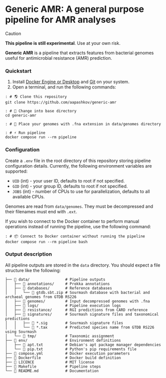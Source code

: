 # Generic AMR: A general purpose pipeline for AMR analyses

> [!CAUTION]
> **This pipeline is still experimental**. Use at your own risk.

**Generic AMR** is a pipeline that extracts features from bacterial genomes
useful for antimicrobial resistance (AMR) prediction.

### Quickstart

1. Install [Docker Engine or Desktop](https://docs.docker.com/engine/install/)
and [Git](https://git-scm.com/book/en/v2/Getting-Started-Installing-Git) on your
system.
2. Open a terminal, and run the following commands:

```shell
: # 🌎 Clone this repository
git clone https://github.com/aapashkov/generic-amr

: # 📌 Change into base directory
cd generic-amr

: # 📄 Place your genomes with .fna extension in data/genomes directory

: # ⚡ Run pipeline
docker compose run --rm pipeline
```

### Configuration

Create a `.env` file in the root directory of this repository storing pipeline
configuration details. Currently, the following environment variables are
supported:

- `UID` (int) - your user ID, defaults to root if not specified.
- `GID` (int) - your group ID, defaults to root if not specified.
- `JOBS` (int) - number of CPUs to use for parallelization, defaults to all
available CPUs.

Genomes are read from `data/genomes`. They must be decompressed and their
filenames must end with `.ext`.

If you wish to connect to the Docker container to perform manual operations
instead of running the pipeline, use the following command:

```shell
: # 📦 Connect to Docker container without running the pipeline
docker compose run --rm pipeline bash
```

### Output description

All pipeline outputs are stored in the `data` directory. You should expect a
file structure like the following:

```shell
├── 📁 data/                # Pipeline outputs
│   ├── 📁 annotations/     # Prokka annotations
│   ├── 📁 databases/       # Reference databases
│   │   └── 📄 gtdb.sbt.zip # Sourmash database with bacterial and archaeal genomes from GTDB RS226
│   ├── 📁 genomes/         # Input decompressed genomes with .fna
│   ├── 📁 logs/            # Pipeline execution logs
│   ├── 📁 resistance/      # RGI predictions from CARD reference
│   ├── 📁 signatures/      # Sourmash signature files and taxonomical predictions
│   │   ├── 📄 *.sig        # Sourmash signature files
│   │   └── 📄 *.tax        # Predicted species name from GTDB RS226 using Sourmash
│   └── 📁 tmp/             # Taxonomic assignment
├── 📁 env/                 # Environment definitions
│   ├── 📄 apt.txt          # Debian's apt package manager dependencies
│   └── 📄 pip.txt          # Python's pip requirements file
├── 📄 compose.yml          # Docker execution parameters
├── 📄 Dockerfile           # Docker build definition
├── 📄 LICENCE              # MIT license
├── 📄 Makefile             # Pipeline steps
└── 📄 README.md            # Documentation
```

